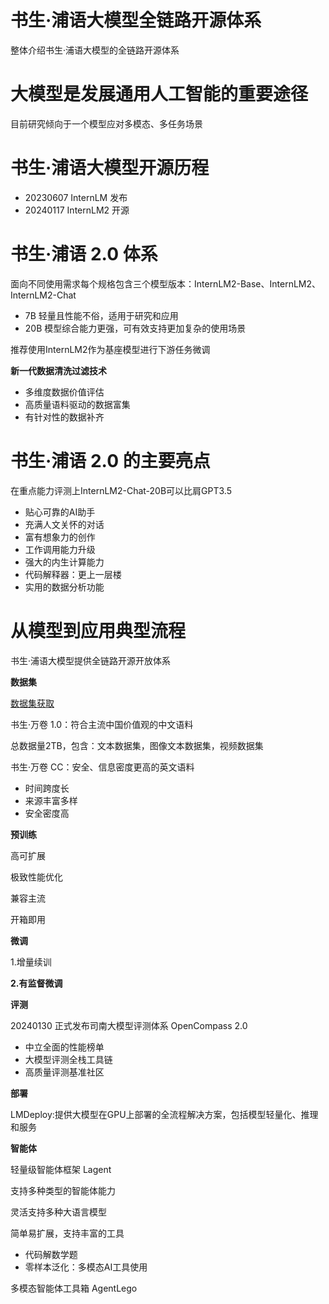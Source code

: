 # **书生·浦语大模型全链路开源体系**

整体介绍书生·浦语大模型的全链路开源体系

# 大模型是发展通用人工智能的重要途径

目前研究倾向于一个模型应对多模态、多任务场景

# 书生·浦语大模型开源历程

* 20230607 InternLM 发布
* 20240117 InternLM2 开源
  
# 书生·浦语 2.0 体系
 面向不同使用需求每个规格包含三个模型版本：InternLM2-Base、InternLM2、InternLM2-Chat
 * 7B
      轻量且性能不俗，适用于研究和应用
 * 20B
      模型综合能力更强，可有效支持更加复杂的使用场景

推荐使用InternLM2作为基座模型进行下游任务微调

**新一代数据清洗过滤技术**
* 多维度数据价值评估
* 高质量语料驱动的数据富集
* 有针对性的数据补齐

# 书生·浦语 2.0 的主要亮点

  在重点能力评测上InternLM2-Chat-20B可以比肩GPT3.5

  * 贴心可靠的AI助手
  * 充满人文关怀的对话
  * 富有想象力的创作
  * 工作调用能力升级
  * 强大的内生计算能力
  * 代码解释器：更上一层楼
  * 实用的数据分析功能
# 从模型到应用典型流程

书生·浦语大模型提供全链路开源开放体系

**数据集**

[数据集获取](https://opendatalab.org.cn/)

书生·万卷 1.0：符合主流中国价值观的中文语料

总数据量2TB，包含：文本数据集，图像文本数据集，视频数据集

书生·万卷 CC：安全、信息密度更高的英文语料

* 时间跨度长
* 来源丰富多样
* 安全密度高

**预训练**

高可扩展

极致性能优化

兼容主流

开箱即用

**微调**

1.增量续训 

  **2.有监督微调**

**评测**

20240130 正式发布司南大模型评测体系 OpenCompass 2.0

* 中立全面的性能榜单
* 大模型评测全栈工具链
* 高质量评测基准社区

**部署**

LMDeploy:提供大模型在GPU上部署的全流程解决方案，包括模型轻量化、推理和服务

**智能体**

轻量级智能体框架 Lagent

支持多种类型的智能体能力

灵活支持多种大语言模型

简单易扩展，支持丰富的工具

* 代码解数学题
* 零样本泛化：多模态AI工具使用
  
多模态智能体工具箱 AgentLego




















